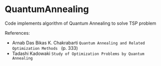 # QuantumAnnealing
Code implements algorithm of Quantum Annealing to solve TSP problem

References:

* Arnab Das Bikas K. Chakrabarti `Quantum Annealing and Related Optimization Methods ` (p. 333)
* Tadashi Kadowaki `Study of Optimization Problems by Quantum Annealing` 